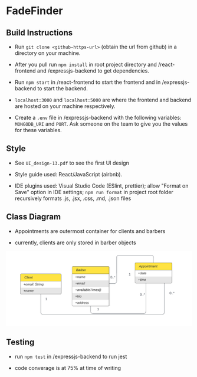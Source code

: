 # FadeFinder

## Build Instructions

- Run `git clone <github-https-url>` (obtain the url from github) in a directory on your machine.

- After you pull run `npm install` in root project directory and /react-frontend and /expressjs-backend to get dependencies.

- Run `npm start` in /react-frontend to start the frontend and in /expressjs-backend to start the backend.

- `localhost:3000` and `localhost:5000` are where the frontend and backend are hosted on your machine respectively.

- Create a `.env` file in /expressjs-backend with the following variables: `MONGODB_URI` and `PORT`. Ask someone on the team to give you the values for these variables.

## Style

- See `UI_design-13.pdf` to see the first UI design

- Style guide used: React/JavaScript (airbnb).

- IDE plugins used: Visual Studio Code (ESlint, prettier); allow "Format on Save" option in IDE settings; `npm run format` in project root folder recursively formats .js, .jsx, .css, .md, .json files

## Class Diagram

- Appointments are outermost container for clients and barbers

- currently, clients are only stored in barber objects

![alt text](./cropped_class_diag.png)

## Testing

- run `npm test` in /expressjs-backend to run jest

- code converage is at 75% at time of writing